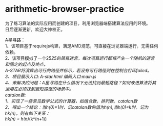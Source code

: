# arithmetic-browser-practice<br/>
为了练习算法的实际应用而创建的项目，利用浏览器端搭建算法应用的环境。<br/>
日后逐渐更新，欢迎大神校正。<br/>

A星寻路：<br/>
1、该项目基于requirejs构建，满足AMD规范，可直接在浏览器端运行，无需任何依赖。<br/>
2、该项目模拟了一个25*25的简易迷宫，每次项目运行都将产生一个随机的迷宫和固定的起点及终点，<br/>
   A-STAR将演算出可行的路径并标示，若没有可行路径则在控制台打印failed。<br/>
3、项目展示入口: A-star.html  编码入口:main.js<br/>
4、未解决的问题：A星寻路在什么情况下无法找到最短路径？如何改进算法将其运用在必须找到最短路径的场景中。<br/>
catalan数:<br/>
1、实现了一些常见数学公式的计算器，如组合数，排列数，catalan数<br/>
2、得出一个结论：当h(0)=1时，记catalan数的值为h(n),当h(0)=k时，记为hk(n)。则有如下关系：<br/>
hk(n) = h(n)*(k^(n+1))<br/>